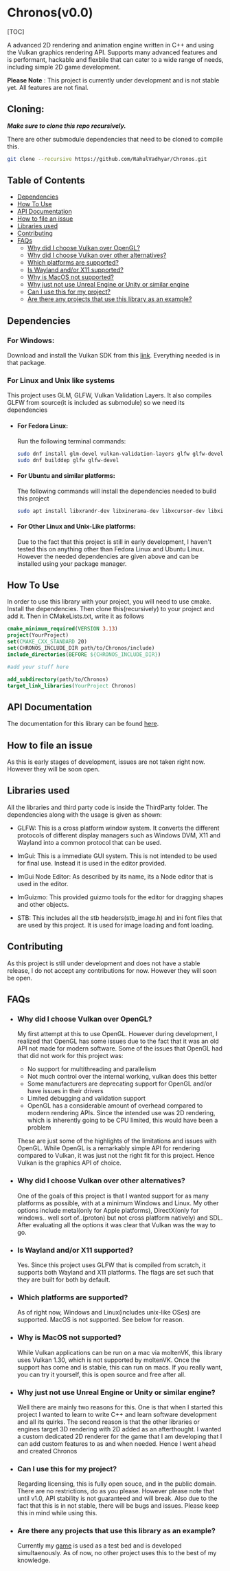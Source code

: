 # Chronos(v0.0)
[TOC]

A advanced 2D rendering and animation engine written in C++ and using the Vulkan graphics rendering API.
Supports many advanced features and is performant, hackable and flexbile that can cater to a wide range of needs,
including simple 2D game development.

**Please Note** : This project is currently under development and is not stable yet. All features are not final.

## Cloning:
***Make sure to clone this repo recursively.***

There are other submodule dependencies that need to be cloned to compile this.
```bash
git clone --recursive https://github.com/RahulVadhyar/Chronos.git
```

## Table of Contents
+ [Dependencies](#dependencies)
+ [How To Use](#how-to-use)
+ [API Documentation](#api-documentation)
+ [How to file an issue](#how-to-file-an-issue)
+ [Libraries used](#libraries-used)
+ [Contributing](#contributing)
+ [FAQs](#faqs)
  + [Why did I choose Vulkan over OpenGL?](#why-did-i-choose-vulkan-over-opengl)
  + [Why did I choose Vulkan over other alternatives?](#why-did-i-choose-vulkan-over-other-alternatives)
  + [Which platforms are supported?](#which-platforms-are-supported)
  + [Is Wayland and/or X11 supported?](#is-wayland-and/or-x11-supported)
  + [Why is MacOS not supported?](#why-is-macos-not-supported)
  + [Why just not use Unreal Engine or Unity or similar engine](#why-not-just-use-unreal-engine-or-unity-or-similar-engine)
  + [Can I use this for my project?](#can-i-use-this-for-my-project)
  + [Are there any projects that use this library as an example?](#are-there-any-projects-that-use-this-library-as-an-example)

## Dependencies
### For Windows:
Download and install the Vulkan SDK from this [link](https://sdk.lunarg.com/sdk/download/latest/windows/vulkan-sdk.exe). Everything needed is in that package.

### For Linux and Unix like systems ###
This project uses GLM, GLFW, Vulkan Validation Layers. It also compiles GLFW from source(it is included as submodule) so we need its dependencies
+ #### For Fedora Linux: ####
  Run the following terminal commands:
  ```bash
  sudo dnf install glm-devel vulkan-validation-layers glfw glfw-devel
  sudo dnf builddep glfw glfw-devel
  ```

+ #### For Ubuntu and similar platforms: ####
  The following commands will install the dependencies needed to build this project
  ```bash
  sudo apt install libxrandr-dev libxinerama-dev libxcursor-dev libxi-dev libxext-dev libwayland-dev libxkbcommon-dev libvulkan-dev libglm-dev gcc-multilib g++-multilib libfreetype6-dev libglu1-mesa-dev freeglut3-dev mesa-common-dev
  ```
+ #### For Other Linux and Unix-Like platforms: ####
  Due to the fact that this project is still in early development, I haven't tested this on anything other than Fedora Linux and Ubuntu Linux.
However the needed dependencies are given above and can be installed using your package manager.
  

## How To Use ##
  In order to use this library with your project, you will need to use cmake. Install the dependencies. Then clone this(recursively) to your project and add it. Then in CMakeLists.txt, write it as follows
  ```cmake
  cmake_minimum_required(VERSION 3.13)
  project(YourProject)
  set(CMAKE_CXX_STANDARD 20)
  set(CHRONOS_INCLUDE_DIR path/to/Chronos/include)
  include_directories(BEFORE ${CHRONOS_INCLUDE_DIR})
  
  #add your stuff here
  
  add_subdirectory(path/to/Chronos)
  target_link_libraries(YourProject Chronos)
  ```
## API Documentation ##
The documentation for this library can be found [here](https://rahulvadhyar.github.io/Chronos/).

## How to file an issue ##
As this is early stages of development, issues are not taken right now. However they will be soon open.

## Libraries used ##
All the libraries and third party code is inside the ThirdParty folder.
The dependencies along with the usage is given as shown:
+ GLFW: This is a cross platform window system. It converts the different protocols of
  different display managers such as Windows DVM, X11 and Wayland into a common protocol
  that can be used.

+ ImGui: This is a immediate GUI system. This is not intended to be used for final use. Instead it is used in the editor provided. 

+ ImGui Node Editor: As described by its name, its a Node editor that is used in the editor.
+ ImGuizmo: This provided guizmo tools for the editor for dragging shapes and other objects.
+ STB: This includes all the stb headers(stb_image.h) and ini font files that are used by this project. It is used for image loading and font loading.

## Contributing ##
As this project is still under development and does not have a stable release, I do not accept any contributions for now. However they will soon be open.

## FAQs ##
* ### Why did I choose Vulkan over OpenGL? ###
  My first attempt at this to use OpenGL. However during development, I realized that
  OpenGL has some issues due to the fact that it was an old API not made for modern software.
  Some of the issues that OpenGL had that did not work for this project was:
  * No support for multithreading and parallelism
  * Not much control over the internal working, vulkan does this better
  * Some manufacturers are deprecating support for OpenGL and/or have issues in their drivers
  * Limited debugging and validation support
  * OpenGL has a considerable amount of overhead compared to modern rendering APIs. Since
    the intended use was 2D rendering, which is inherently going to be CPU limited, this would have
    been a problem

  These are just some of the highlights of the limitations and issues with OpenGL. While OpenGL is a remarkably simple
  API for rendering compared to Vulkan, it was just not the right fit for this project. Hence Vulkan is the graphics API of choice.
  
* ### Why did I choose Vulkan over other alternatives? ###
  One of the goals of this project is that I wanted support for as many platforms as possible, with at a minimum Windows and Linux.
  My other options include metal(only for Apple platforms), DirectX(only for windows.. well sort of..(proton) but not cross platform natively)
  and SDL. After evaluating all the options it was clear that Vulkan was the way to go.

* ### Is Wayland and/or X11 supported? ###
  Yes. Since this project uses GLFW that is compiled from scratch, it supports both Wayland and X11 platforms. The flags are set such that they are built for both by default.

* ### Which platforms are supported? ###
  As of right now, Windows and Linux(includes unix-like OSes) are supported. MacOS is not supported. See below for reason.

* ### Why is MacOS not supported? ###
  While Vulkan applications can be run on a mac via moltenVK, this library uses Vulkan 1.30, which is not supported by moltenVK. Once the support has come and is stable, this can run on macs. If you really want, you can try it yourself, this is open source and free after all.
  
* ### Why just not use Unreal Engine or Unity or similar engine? ###
  Well there are mainly two reasons for this. One is that when I started this project I wanted to learn to write C++ and learn software development
  and all its quirks. The second reason is that the other libraries or engines target 3D rendering with 2D added as an afterthought. I wanted a custom dedicated
  2D renderer for the game that I am developing that I can add custom features to as and when needed. Hence I went ahead and created Chronos

* ### Can I use this for my project? ###
  Regarding licensing, this is fully open souce, and in the public domain. There are no restrictions, do as you please. However please note that until v1.0, API stability is
  not guaranteed and will break. Also due to the fact that this is in not stable, there will be bugs and issues. Please keep this in mind while using this.

* ### Are there any projects that use this library as an example? ###
  Currently my [game](https://github.com/RahulVadhyar/StreetChase.git) is used as a test bed and is developed simultaenously. As of now, no other project uses this to the best of my knowledge.
